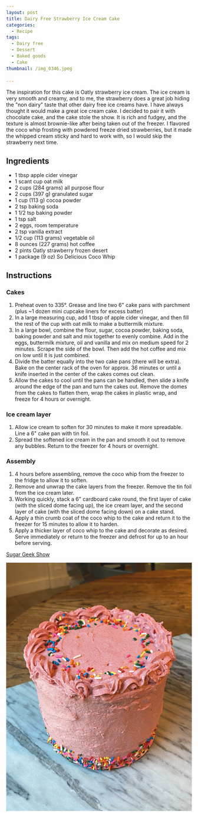 ```yaml
---
layout: post
title: Dairy Free Strawberry Ice Cream Cake
categories:
  - Recipe
tags:
  - Dairy free
  - Dessert
  - Baked goods
  - Cake
thumbnail: /img_0346.jpeg

---
```


The inspiration for this cake is Oatly strawberry ice cream. The ice cream is very smooth and creamy, and to me, the strawberry does a great job hiding the "non dairy" taste that other dairy free ice creams have. I have always thought it would make a great ice cream cake. I decided to pair it with chocolate cake, and the cake stole the show. It is rich and fudgey, and the texture is almost brownie-like after being taken out of the freezer. I flavored the coco whip frosting  with powdered freeze dried strawberries, but it made the whipped cream sticky and hard to work with, so I would skip the strawberry next time.

## Ingredients

- 1 tbsp apple cider vinegar
- 1 scant cup oat milk
- 2 cups (284 grams) all purpose flour
- 2 cups (397 g) granulated sugar
- 1 cup (113 g) cocoa powder
- 2 tsp baking soda
- 1 1/2 tsp baking powder
- 1 tsp salt
- 2 eggs, room temperature
- 2 tsp vanilla extract
- 1/2 cup (113 grams) vegetable oil 
- 8 ounces (227 grams) hot coffee
- 2 pints Oatly strawberry frozen desert
- 1 package (9 oz) So Delicious Coco Whip

## Instructions

### Cakes

1. Preheat oven to 335°. Grease and line two 6" cake pans with parchment (plus ~1 dozen mini cupcake liners for excess batter)
1. In a large measuring cup, add 1 tbsp of apple cider vinegar, and then fill the rest of the cup with oat milk to make a buttermilk mixture.  
1. In a large bowl, combine the flour, sugar, cocoa powder, baking soda, baking powder and salt and mix together to evenly combine. Add in the eggs, buttermilk mixture, oil and vanilla and mix on medium speed for 2 minutes. Scrape the side of the bowl. Then add the hot coffee and mix on low until it is just combined. 
1. Divide the batter equally into the two cake pans (there will be extra). Bake on the center rack of the oven for approx. 36 minutes or until a knife inserted in the center of the cakes comes out clean. 
1. Allow the cakes to cool until the pans can be handled, then slide a knife around the edge of the pan and turn the cakes out. Remove the domes from the cakes to flatten them, wrap the cakes in plastic wrap, and freeze for 4 hours or overnight. 

### Ice cream layer

1. Allow ice cream to soften for 30 minutes to make it more spreadable. Line a 6" cake pan with tin foil. 
1. Spread the softened ice cream in the pan and smooth it out to remove any bubbles. Return to the freezer for 4 hours or overnight.


### Assembly 

1. 4 hours before assembling, remove the coco whip from the freezer to the fridge to allow it to soften.
1. Remove and unwrap the cake layers from the freezer. Remove the tin foil from the ice cream later. 
1. Working quickly, stack a 6" cardboard cake round, the first layer of cake (with the sliced dome facing up), the ice cream layer, and the second layer of cake (with the sliced dome facing down) on a cake stand. 
1. Apply a thin crumb coat of the coco whip to the cake and return it to the freezer for 15 minutes to allow it to harden. 
1. Apply a thicker layer of coco whip to the cake and decorate as desired. Serve immediately or return to the freezer and defrost for up to an hour before serving. 


[Sugar Geek Show](https://sugargeekshow.com/recipe/ice-cream-cake/)


![Image of Dairy Free Strawberry Ice Cream Cake.](/upload//img_0338.jpeg)